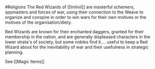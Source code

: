 #Religions 
The Red Wizards of [[Imlivil]] are masterful schemers, spymasters and forces of war, using their connection to the Weave to organize and conspire in order to win wars for their own motives or the motives of the organisation/diety. 

Red Wizards are known for their enchanted daggers, granted for their membership in the nation, and are generally displeased characters in the lower strata's of society, but some nobles find it.... useful to keep a Red Wizard about for the inevitability of war and their usefulness in strategic planning.

See [[Magic Items]]